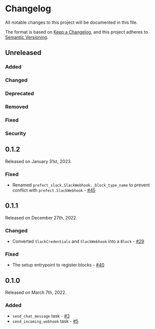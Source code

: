 # Changelog

All notable changes to this project will be documented in this file.

The format is based on [Keep a Changelog](https://keepachangelog.com/en/1.0.0/),
and this project adheres to [Semantic Versioning](https://semver.org/spec/v2.0.0.html).

## Unreleased

### Added

### Changed

### Deprecated

### Removed

### Fixed

### Security

## 0.1.2

Released on January 31st, 2023.

### Fixed

- Renamed `prefect_slack.SlackWebhook._block_type_name` to prevent conflict with `prefect.SlackWebhook` - [#45](https://github.com/PrefectHQ/prefect-slack/pull/45)

## 0.1.1

Released on December 27th, 2022.

### Changed

- Converted `SlackCredentials` and `SlackWebhook` into a `Block` - [#29](https://github.com/PrefectHQ/prefect-slack/pull/29)

### Fixed

- The setup entrypoint to register blocks - [#40](https://github.com/PrefectHQ/prefect-slack/pull/40)

## 0.1.0

Released on March 7th, 2022.

### Added

- `send_chat_message` task - [#3](https://github.com/PrefectHQ/prefect-slack/pull/3)
- `send_incoming_webhook` task - [#5](https://github.com/PrefectHQ/prefect-slack/pull/5)
